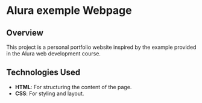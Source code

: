 # Alura exemple Webpage

## Overview
This project is a personal portfolio website inspired by the example provided in the Alura web development course.


## Technologies Used
- **HTML**: For structuring the content of the page.
- **CSS**: For styling and layout.
